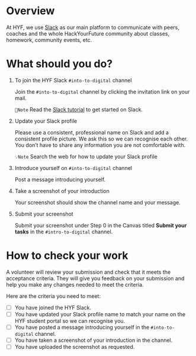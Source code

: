 # Overview
At HYF, we use [Slack](https://slack.com/) as our main platform to communicate with peers, coaches and the whole HackYourFuture community about classes, homework, community events, etc. 
# What should you do? 
1. To join the HYF Slack `#into-to-digital` channel

    Join the `#into-to-digital` channel by clicking the invitation link on your mail. 

    `📝Note` Read the [Slack tutorial](https://slack.com/intl/en-gb/help/articles/360059928654-How-to-use-Slack--your-quick-start-guide) to get started on Slack.

2. Update your Slack profile

    Please use a consistent, professional name on Slack and add a consistent profile picture. We ask this so we can recognise each other. You don’t have to share any information you are not comfortable with.

    `💡Note` Search the web for how to update your Slack profile
3. Introduce yourself on `#into-to-digital` channel 
   
   Post a message introducing yourself.

4. Take a screenshot of your introduction

    Your screenshot should show the channel name and your message.

5. Submit your screenshot 
   
   Submit your screenshot under Step 0 in the Canvas titled **Submit your tasks** in the `#intro-to-digital` channel.

# How to check your work 

A volunteer will review your submission and check that it meets the acceptance criteria. They will give you feedback on your submission and help you make any changes needed to meet the criteria.

Here are the criteria you need to meet:

- [ ] You have joined the HYF Slack.
- [ ] You have updated your Slack profile name to match your name on the HYF student portal so we can recognise you.
- [ ] You have posted a message introducing yourself in the `#into-to-digital` channel.
- [ ] You have taken a screenshot of your introduction in the channel.
- [ ] You have uploaded the screenshot as requested.